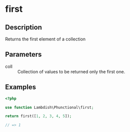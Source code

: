 # first

## Description
Returns the first element of a collection

## Parameters

<dl>
  <dt>coll</dt>
  <dd>Collection of values to be returned only the first one.</dd>
</dl>

## Examples

```php
<?php

use function Lambdish\Phunctional\first;

return first([1, 2, 3, 4, 5]);

// => 1
```
